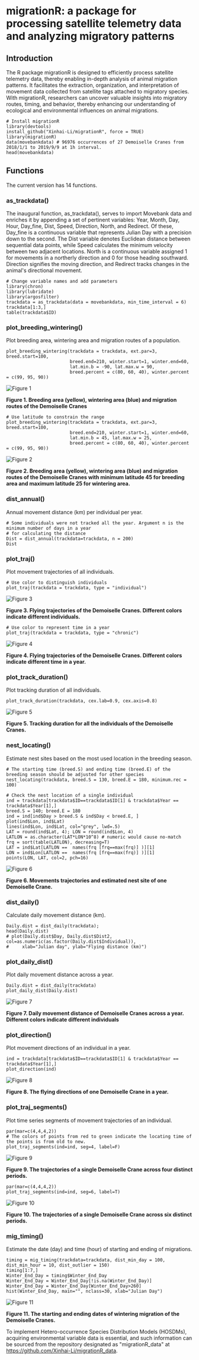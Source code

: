 # migrationR: a package for processing satellite telemetry data and analyzing migratory patterns

## Introduction

The R package migrationR is designed to efficiently process satellite telemetry data, thereby enabling in-depth analysis of animal migration patterns. It facilitates the extraction, organization, and interpretation of movement data collected from satellite tags attached to migratory species. With migrationR, researchers can uncover valuable insights into migratory routes, timing, and behavior, thereby enhancing our understanding of ecological and environmental influences on animal migrations.

```{r}
# Install migrationR
library(devtools)
install_github("Xinhai-Li/migrationR", force = TRUE)
library(migrationR)
data(movebankdata) # 96976 occurrences of 27 Demoiselle Cranes from 2018/1/1 to 2019/9/9 at 1h interval.
head(movebankdata)
```
 
## Functions

The current version has 14 functions. 

### as_trackdata()

The inaugural function, as_trackdata(), serves to import Movebank data and enriches it by appending a set of pertinent variables: Year, Month, Day, Hour, Day_fine, Dist, Speed, Direction, North, and Redirect. Of these, Day_fine is a continuous variable that represents Julian Day with a precision down to the second. The Dist variable denotes Euclidean distance between sequential data points, while Speed calculates the minimum velocity between two adjacent locations. North is a continuous variable assigned 1 for movements in a northerly direction and 0 for those heading southward. Direction signifies the moving direction, and Redirect tracks changes in the animal's directional movement.

```{r}
# Change variable names and add parameters
library(chron)
library(lubridate)
library(argosfilter)
trackdata = as_trackdata(data = movebankdata, min_time_interval = 6)
trackdata[1:3,]
table(trackdata$ID)
```

### plot_breeding_wintering()

Plot breeding area, wintering area and migration routes of a population.

```{r}
plot_breeding_wintering(trackdata = trackdata, ext.par=3, breed.start=100,
                        breed.end=210, winter.start=1, winter.end=60,
                        lat.min.b = -90, lat.max.w = 90,
                        breed.percent = c(80, 60, 40), winter.percent = c(99, 95, 90))
```

![Figure 1](https://github.com/Xinhai-Li/migrationR_data/blob/main/Rplot01.png)

**Figure 1. Breeding area (yellow), wintering area (blue) and migration routes of the Demoiselle Cranes**


```{r}
# Use latitude to constrain the range
plot_breeding_wintering(trackdata = trackdata, ext.par=3, breed.start=100,
                        breed.end=210, winter.start=1, winter.end=60,
                        lat.min.b = 45, lat.max.w = 25,
                        breed.percent = c(80, 60, 40), winter.percent = c(99, 95, 90))
```

![Figure 2](https://github.com/Xinhai-Li/migrationR_data/blob/main/Rplot02.png)

**Figure 2. Breeding area (yellow), wintering area (blue) and migration routes of the Demoiselle Cranes with minimum latitude 45 for breeding area and maximum latitude 25 for wintering area.**

### dist_annual()

Annual movement distance (km) per individual per year.

```{r}
# Some individuals were not tracked all the year. Argument n is the minimum number of days in a year
# for calculating the distance
Dist = dist_annual(trackdata=trackdata, n = 200) 
Dist
```

### plot_traj()

Plot movement trajectories of all individuals.

```{r}
# Use color to distinguish individuals
plot_traj(trackdata = trackdata, type = "individual")
```

![Figure 3](https://github.com/Xinhai-Li/migrationR_data/blob/main/Rplot03.png)

**Figure 3. Flying trajectories of the Demoiselle Cranes. Different colors indicate different individuals.**

```{r}
# Use color to represent time in a year
plot_traj(trackdata = trackdata, type = "chronic")
```

![Figure 4](https://github.com/Xinhai-Li/migrationR_data/blob/main/Rplot04.png)

**Figure 4. Flying trajectories of the Demoiselle Cranes. Different colors indicate different time in a year.**

### plot_track_duration()

Plot tracking duration of all individuals.

```{r}
plot_track_duration(trackdata, cex.lab=0.9, cex.axis=0.8)
```

![Figure 5](https://github.com/Xinhai-Li/migrationR_data/blob/main/Rplot05.png)

**Figure 5. Tracking duration for all the individuals of the Demoiselle Cranes.**


### nest_locating()

Estimate nest sites based on the most used location in the breeding season.

```{r}
# The starting time (breed.S) and ending time (breed.E) of the breeding season should be adjusted for other species
nest_locating(trackdata, breed.S = 130, breed.E = 180, minimum.rec = 100)

# Check the nest location of a single individual
ind = trackdata[trackdata$ID==trackdata$ID[1] & trackdata$Year == trackdata$Year[1],]
breed.S = 140; breed.E = 180
ind = ind[ind$Day > breed.S & ind$Day < breed.E, ]
plot(ind$Lon, ind$Lat)
lines(ind$Lon, ind$Lat, col="grey", lwd=.5)
LAT = round(ind$Lat, 4); LON = round(ind$Lon, 4)
LATLON = as.character(LAT*LON*10^8) # numeric would cause no-match
frq = sort(table(LATLON), decreasing=T)
LAT = ind$Lat[LATLON ==  names(frq [frq==max(frq)] )][1]
LON = ind$Lon[LATLON ==  names(frq [frq==max(frq)] )][1]
points(LON, LAT, col=2, pch=16)
```

![Figure 6](https://github.com/Xinhai-Li/migrationR_data/blob/main/Rplot06.png)

**Figure 6. Movements trajectories and estimated nest site of one Demoiselle Crane.**

### dist_daily()

Calculate daily movement distance (km).

```{r}
Daily.dist = dist_daily(trackdata);
head(Daily.dist)
# plot(Daily.dist$Day, Daily.dist$Dist2, col=as.numeric(as.factor(Daily.dist$Individual)), 
#     xlab="Julian day", ylab="Flying distance (km)")
```

### plot_daily_dist()

Plot daily movement distance across a year.

```{r}
Daily.dist = dist_daily(trackdata)
plot_daily_dist(Daily.dist)
```

![Figure 7](https://github.com/Xinhai-Li/migrationR_data/blob/main/Rplot07.png)

**Figure 7. Daily movement distance of Demoiselle Cranes across a year. Different colors indicate different individuals**

### plot_direction()

Plot movement directions of an individual in a year.

```{r}
ind = trackdata[trackdata$ID==trackdata$ID[1] & trackdata$Year == trackdata$Year[1],]
plot_direction(ind)
```

![Figure 8](https://github.com/Xinhai-Li/migrationR_data/blob/main/Rplot08.png)

**Figure 8. The flying directions of one Demoiselle Crane in a year.**

### plot_traj_segments()

Plot time series segments of movement trajectories of an individual.

```{r}
par(mar=c(4,4,4,2))
# The colors of points from red to green indicate the locating time of the points is from old to new.
plot_traj_segments(ind=ind, seg=4, label=F)
```

![Figure 9](https://github.com/Xinhai-Li/migrationR_data/blob/main/Rplot09.png)

**Figure 9. The trajectories of a single Demoiselle Crane across four distinct periods.**

```{r}
par(mar=c(4,4,4,2))
plot_traj_segments(ind=ind, seg=6, label=T)
```

![Figure 10](https://github.com/Xinhai-Li/migrationR_data/blob/main/Rplot10.png)

**Figure 10. The trajectories of a single Demoiselle Crane across six distinct periods.**

### mig_timing()

Estimate the date (day) and time (hour) of starting and ending of migrations.

```{r}
timing = mig_timing(trackdata=trackdata, dist_min_day = 100, dist_min_hour = 10, dist_outlier = 150)
timing[1:7,]
Winter_End_Day = timing$Winter_End_Day
Winter_End_Day = Winter_End_Day[!is.na(Winter_End_Day)]
Winter_End_Day = Winter_End_Day[Winter_End_Day>260]
hist(Winter_End_Day, main="", nclass=30, xlab="Julian Day")
```

![Figure 11](https://github.com/Xinhai-Li/migrationR_data/blob/main/Rplot11.png)

**Figure 11. The starting and ending dates of wintering migration of the Demoiselle Cranes.**

To implement Hetero-occurrence Species Distribution Models (HOSDMs), acquiring environmental variable data is essential, and such information can be sourced from the repository designated as "migrationR_data" at https://github.com/Xinhai-Li/migrationR_data.
